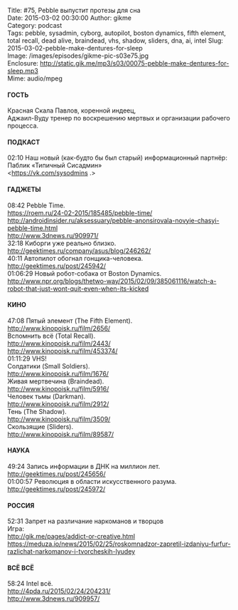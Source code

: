Title: #75, Pebble выпустит протезы для сна  
Date: 2015-03-02 00:30:00 
Author: gikme  
Category: podcast  
Tags: pebble, sysadmin, cyborg, autopilot, boston dynamics, fifth element, total recall, dead alive, braindead, vhs, shadow, sliders, dna, ai, intel
Slug: 2015-03-02-pebble-make-dentures-for-sleep  
Image: /images/episodes/gikme-pic-s03e75.jpg  
Enclosure: http://static.gik.me/mp3/s03/00075-pebble-make-dentures-for-sleep.mp3  
Mime: audio/mpeg

#### ГОСТЬ

Красная Скала Павлов, коренной индеец,  
Аджаил-Вуду тренер по воскрешению мертвых и организации рабочего процесса.

#### ПОДКАСТ

02:10 Наш новый (как-будто бы был старый) информационный партнёр:  
Паблик «Типичный Сисадмин»  
<https://vk.com/sysodmins .>

#### ГАДЖЕТЫ

08:42 Pebble Time.  
<https://roem.ru/24-02-2015/185485/pebble-time/>  
<http://androidinsider.ru/aksessuary/pebble-anonsirovala-novyie-chasyi-pebble-time.html>  
<http://www.3dnews.ru/909971/>  
32:18 Киборги уже реально близко.  
<http://geektimes.ru/company/asus/blog/246262/>  
40:11 Автопилот обогнал гонщика-человека.  
<http://geektimes.ru/post/245942/>  
01:06:29 Новый робот-собака от Boston Dynamics.  
<http://www.npr.org/blogs/thetwo-way/2015/02/09/385061116/watch-a-robot-that-just-wont-quit-even-when-its-kicked>

#### КИНО

47:08 Пятый элемент (The Fifth Element).  
<http://www.kinopoisk.ru/film/2656/>  
Вспомнить всё (Total Recall).  
<http://www.kinopoisk.ru/film/2443/>  
<http://www.kinopoisk.ru/film/453374/>  
01:11:29 VHS!  
Солдатики (Small Soldiers).  
<http://www.kinopoisk.ru/film/1676/>  
Живая мертвечина (Braindead).  
<http://www.kinopoisk.ru/film/5916/>  
Человек тьмы (Darkman).  
<http://www.kinopoisk.ru/film/2912/>  
Тень (The Shadow).  
<http://www.kinopoisk.ru/film/3509/>  
Скользящие (Sliders).  
<http://www.kinopoisk.ru/film/89587/>

#### НАУКА

49:24 Запись информации в ДНК на миллион лет.  
<http://geektimes.ru/post/245656/>  
01:00:57 Революция в области искусственного разума.   
<http://geektimes.ru/post/245972/>

#### РОССИЯ

52:31 Запрет на различание наркоманов и творцов  
Игра:  
<http://gik.me/pages/addict-or-creative.html>  
<https://meduza.io/news/2015/02/25/roskomnadzor-zapretil-izdaniyu-furfur-razlichat-narkomanov-i-tvorcheskih-lyudey>

#### ВСЁ ВСЁ

58:24 Intel всё.  
<http://4pda.ru/2015/02/24/204231/>  
<http://www.3dnews.ru/909957/>
